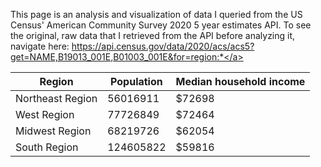 This page is an analysis and visualization of data I queried from the US Census' American Community Survey 2020 5 year estimates API. To see the original, raw data that I retrieved from the API before analyzing it, navigate here: <a href="https://api.census.gov/data/2020/acs/acs5?get=NAME,B19013_001E,B01003_001E&for=region:*">https://api.census.gov/data/2020/acs/acs5?get=NAME,B19013_001E,B01003_001E&for=region:*</a>

|Region|Population|Median household income|
|---|---|---|
|Northeast Region|56016911|$72698|
|West Region|77726849|$72464|
|Midwest Region|68219726|$62054|
|South Region|124605822|$59816|
